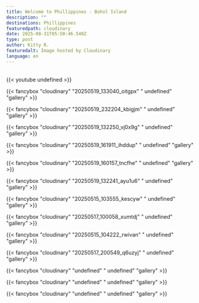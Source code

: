 ```yaml
---
title: Welcome to Phillippines - Bohol Island
description: ""
destinations: Phillippines
featuredpath: cloudinary
date: 2025-08-31T05:50:46.540Z
type: post
author: Kitty R.
featuredalt: Image hosted by Cloudinary
language: en
---
```

<br>{{< youtube undefined >}}</br>

{{< fancybox "cloudinary" "20250519_133040_oitgpx" " undefined" "gallery" >}}

{{< fancybox "cloudinary" "20250519_232204_kbigjm" " undefined" "gallery" >}}

{{< fancybox "cloudinary" "20250519_132250_vj0x9g" " undefined" "gallery" >}}

{{< fancybox "cloudinary" "20250519_161911_ihddup" " undefined" "gallery" >}}

{{< fancybox "cloudinary" "20250519_160157_tncfhe" " undefined" "gallery" >}}

{{< fancybox "cloudinary" "20250519_132241_ayu1u6" " undefined" "gallery" >}}

{{< fancybox "cloudinary" "20250515_103555_kescyw" " undefined" "gallery" >}}

{{< fancybox "cloudinary" "20250517_100058_xumtdj" " undefined" "gallery" >}}

{{< fancybox "cloudinary" "20250515_104222_rwivan" " undefined" "gallery" >}}

{{< fancybox "cloudinary" "20250517_200549_q6uzyj" " undefined" "gallery" >}}

{{< fancybox "cloudinary" "undefined" " undefined" "gallery" >}}

{{< fancybox "cloudinary" "undefined" " undefined" "gallery" >}}

{{< fancybox "cloudinary" "undefined" " undefined" "gallery" >}}